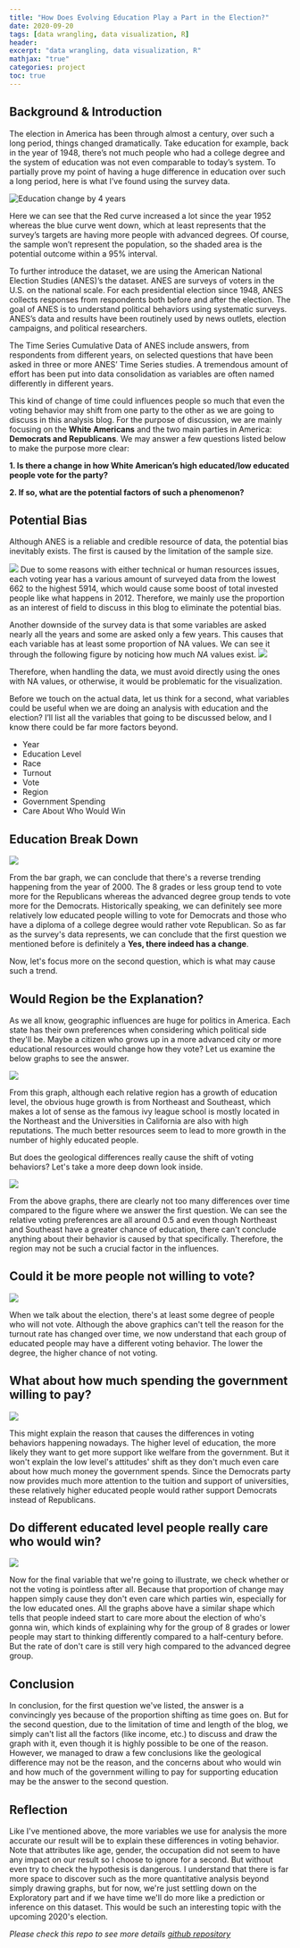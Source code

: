 ```yaml
---
title: "How Does Evolving Education Play a Part in the Election?"
date: 2020-09-20
tags: [data wrangling, data visualization, R]
header:
excerpt: "data wrangling, data visualization, R"
mathjax: "true"
categories: project
toc: true
---
```


## Background & Introduction

The election in America has been through almost a century, over such a long period, things changed dramatically. Take education for example, back in the year of 1948, there’s not much people who had a college degree and the system of education was not even comparable to today’s system. To partially prove my point of having a huge difference in education over such a long period, here is what I’ve found using the survey data.

<img src="{{ site.url}}{{site.baseurl}}/images/2020EduEle/edutime.png"
alt="Education change by 4 years">

Here we can see that the Red curve increased a lot since the year 1952 whereas the blue curve went down, which at least represents that the survey’s targets are having more people with advanced degrees. Of course, the sample won’t represent the population, so the shaded area is the potential outcome within a 95% interval.

To further introduce the dataset, we are using the American National Election Studies (ANES)’s the dataset. ANES are surveys of voters in the U.S. on the national scale. For each presidential election since 1948, ANES collects responses from respondents both before and after the election. The goal of ANES is to understand political behaviors using systematic surveys. ANES’s data and results have been routinely used by news outlets, election campaigns, and political researchers.

The Time Series Cumulative Data of ANES include answers, from respondents from different years, on selected questions that have been asked in three or more ANES’ Time Series studies. A tremendous amount of effort has been put into data consolidation as variables are often named differently in different years.

This kind of change of time could influences people so much that even the voting behavior may shift from one party to the other as we are going to discuss in this analysis blog. For the purpose of discussion, we are mainly focusing on the **White Americans** and the two main parties in America: **Democrats and Republicans**. We may answer a few questions listed below to make the purpose more clear:

**1. Is there a change in how White American’s high educated/low educated people vote for the party?**

**2. If so, what are the potential factors of such a phenomenon?**

## Potential Bias

Although ANES is a reliable and credible resource of data, the potential bias inevitably exists. The first is caused by the limitation of the sample size.

<img src="{{ site.url}}{{site.baseurl}}/images/2020EduEle/respondents.png">
Due to some reasons with either technical or human resources issues, each voting year has a various amount of surveyed data from the lowest 662 to the highest 5914, which would cause some boost of total invested people like what happens in 2012. Therefore, we mainly use the proportion as an interest of field to discuss in this blog to eliminate the potential bias.

Another downside of the survey data is that some variables are asked nearly all the years and some are asked only a few years. This causes that each variable has at least some proportion of NA values. We can see it through the following figure by noticing how much *NA* values exist.
<img src="{{ site.url}}{{site.baseurl}}/images/2020EduEle/NA.png">


Therefore, when handling the data, we must avoid directly using the ones with NA values, or otherwise, it would be problematic for the visualization.

Before we touch on the actual data, let us think for a second, what variables could be useful when we are doing an analysis with education and the election? I’ll list all the variables that going to be discussed below, and I know there could be far more factors beyond.

- Year
- Education Level
- Race
- Turnout
- Vote
- Region
- Government Spending
- Care About Who Would Win

## Education Break Down

<img src="{{ site.url}}{{site.baseurl}}/images/2020EduEle/vote.png">

From the bar graph, we can conclude that there's a reverse trending happening from the year of 2000. The 8 grades or less group tend to vote more for the Republicans whereas the advanced degree group tends to vote more for the Democrats. Historically speaking, we can definitely see more relatively low educated people willing to vote for Democrats and those who have a diploma of a college degree would rather vote Republican. So as far as the survey's data represents, we can conclude that the first question we mentioned before is definitely a **Yes, there indeed has a change**.

Now, let's focus more on the second question, which is what may cause such a trend.

## Would Region be the Explanation?



As we all know, geographic influences are huge for politics in America. Each state has their own preferences when considering which political side they'll be. Maybe a citizen who grows up in a more advanced city or more educational resources would change how they vote? Let us examine the below graphs to see the answer.

<img src="{{ site.url}}{{site.baseurl}}/images/2020EduEle/region.png">

From this graph, although each relative region has a growth of education level, the obvious huge growth is from Northeast and Southeast, which makes a lot of sense as the famous ivy league school is mostly located in the Northeast and the Universities in California are also with high reputations. The much better resources seem to lead to more growth in the number of highly educated people.


But does the geological differences really cause the shift of voting behaviors? Let's take a more deep down look inside.


<img src="{{ site.url}}{{site.baseurl}}/images/2020EduEle/party.png">



From the above graphs, there are clearly not too many differences over time compared to the figure where we answer the first question. We can see the relative voting preferences are all around 0.5 and even though Northeast and Southeast have a greater chance of education, there can't conclude anything about their behavior is caused by that specifically. Therefore, the region may not be such a crucial factor in the influences.

## Could it be more people not willing to vote?

<img src="{{ site.url}}{{site.baseurl}}/images/2020EduEle/turnout.png">

When we talk about the election, there's at least some degree of people who will not vote. Although the above graphics can't tell the reason for the turnout rate has changed over time, we now understand that each group of educated people may have a different voting behavior. The lower the degree, the higher chance of not voting. 

## What about how much spending the government willing to pay?

<img src="{{ site.url}}{{site.baseurl}}/images/2020EduEle/govspend.png">

This might explain the reason that causes the differences in voting behaviors happening nowadays. The higher level of education, the more likely they want to get more support like welfare from the government. But it won't explain the low level's attitudes' shift as they don't much even care about how much money the government spends. Since the Democrats party now provides much more attention to the tuition and support of universities, these relatively higher educated people would rather support Democrats instead of Republicans. 

## Do different educated level people really care who would win?

<img src="{{ site.url}}{{site.baseurl}}/images/2020EduEle/care.png">

Now for the final variable that we're going to illustrate, we check whether or not the voting is pointless after all. Because that proportion of change may happen simply cause they don't even care which parties win, especially for the low educated ones. All the graphs above have a similar shape which tells that people indeed start to care more about the election of who's gonna win, which kinds of explaining why for the group of 8 grades or lower people may start to thinking differently compared to a half-century before. But the rate of don't care is still very high compared to the advanced degree group. 

## Conclusion

In conclusion, for the first question we've listed, the answer is a convincingly yes because of the proportion shifting as time goes on. But for the second question, due to the limitation of time and length of the blog, we simply can't list all the factors (like income, etc.) to discuss and draw the graph with it, even though it is highly possible to be one of the reason. However, we managed to draw a few conclusions like the geological difference may not be the reason, and the concerns about who would win and how much of the government willing to pay for supporting education may be the answer to the second question.

## Reflection

Like I've mentioned above, the more variables we use for analysis the more accurate our result will be to explain these differences in voting behavior. Note that attributes like age, gender, the occupation did not seem to have any impact on our result so I choose to ignore for a second. But without even try to check the hypothesis is dangerous. I understand that there is far more space to discover such as the more quantitative analysis beyond simply drawing graphs, but for now, we're just settling down on the Exploratory part and if we have time we'll do more like a prediction or inference on this dataset. This would be such an interesting topic with the upcoming 2020's election.


*Please check this repo to see more details [github repository](https://github.com/Mubai-Liu/Fall2020-Project1-Mubai-Liu)*

